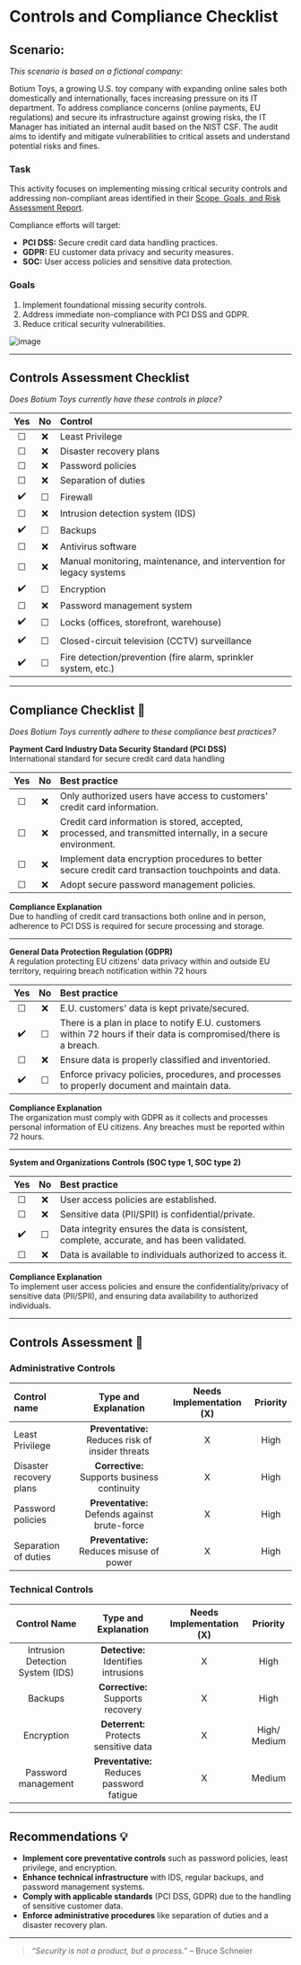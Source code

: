 #   Controls and Compliance Checklist

## Scenario:

*This scenario is based on a fictional company:*

Botium Toys, a growing U.S. toy company with expanding online sales both domestically and internationally, faces increasing pressure on its IT department. To address compliance concerns (online payments, EU regulations) and secure its infrastructure against growing risks, the IT Manager has initiated an internal audit based on the NIST CSF. The audit aims to identify and mitigate vulnerabilities to critical assets and understand potential risks and fines.

### Task
This activity focuses on implementing missing critical security controls and addressing non-compliant areas identified in their [Scope, Goals, and Risk Assessment Report](https://docs.google.com/document/d/161ZO0O4TM9Kef5BMtyahWzCd67Qxe7mPEWk2Yj0GT-g/edit?usp=sharing). 

Compliance efforts will target:

* **PCI DSS:** Secure credit card data handling practices.
* **GDPR:** EU customer data privacy and security measures.
* **SOC:** User access policies and sensitive data protection.

### Goals

1.  Implement foundational missing security controls.
2.  Address immediate non-compliance with PCI DSS and GDPR.
3.  Reduce critical security vulnerabilities.


![image](https://github.com/user-attachments/assets/128c7173-d6c3-4cdf-855b-6d052b201b2f)


---

##   Controls Assessment Checklist

*Does Botium Toys currently have these controls in place?*

|   Yes   |   No   |   Control   |
| :---: | :---: | :------------------------------------------------------------------ |
|   ☐   |   ❌   |   Least Privilege   |
|   ☐   |   ❌  |   Disaster recovery plans   |
|   ☐   |   ❌  |   Password policies   |
|   ☐   |   ❌  |   Separation of duties   |
|   ✔️  |   ☐   |   Firewall   |
|   ☐   |   ❌  |   Intrusion detection system (IDS)   |
|  ✔️   |   ☐   |   Backups   |
|   ☐   |   ❌  |   Antivirus software   |
|   ☐   |   ❌  |   Manual monitoring, maintenance, and intervention for legacy systems |
|   ✔️  |   ☐   |   Encryption   |
|   ☐   |   ❌  |   Password management system   |
|  ✔️   |   ☐   |   Locks (offices, storefront, warehouse)   |
|  ✔️   |   ☐   |   Closed-circuit television (CCTV) surveillance   |
|  ✔️   |   ☐   |   Fire detection/prevention (fire alarm, sprinkler system, etc.)   |

---

##   Compliance Checklist 📜

*Does Botium Toys currently adhere to these compliance best practices?*

**Payment Card Industry Data Security Standard (PCI DSS)** </br> International standard for secure credit card data handling

|   Yes   |   No   |   Best practice   |
| :---: | :---: | :--------------------------------------------------------------------- |
|   ☐   |   ❌  |   Only authorized users have access to customers' credit card information. |
|   ☐   |   ❌  |   Credit card information is stored, accepted, processed, and transmitted internally, in a secure environment. |
|   ☐   |   ❌  |   Implement data encryption procedures to better secure credit card transaction touchpoints and data. |
|   ☐   |   ❌  |   Adopt secure password management policies.   |

**Compliance Explanation**  </br> Due to handling of credit card transactions both online and in person, adherence to PCI DSS is required for secure processing and storage.

---

**General Data Protection Regulation (GDPR)** </br> A regulation protecting EU citizens' data privacy within and outside EU territory, requiring breach notification within 72 hours

|   Yes   |   No   |   Best practice   |
| :---: | :---: | :------------------------------------------------------------------- |
|   ☐   |   ❌  |   E.U. customers' data is kept private/secured.   |
|   ✔️  |   ☐   |   There is a plan in place to notify E.U. customers within 72 hours if their data is compromised/there is a breach. |
|   ☐   |   ❌  |   Ensure data is properly classified and inventoried.   |
|   ✔️  |   ☐   |   Enforce privacy policies, procedures, and processes to properly document and maintain data. |


**Compliance Explanation** </br> The organization must comply with GDPR as it collects and processes personal information of EU citizens. Any breaches must be reported within 72 hours.

---
**System and Organizations Controls (SOC type 1, SOC type 2)**

|   Yes   |   No   |   Best practice   |
| :---: | :---: | :------------------------------------------------------------------ |
|   ☐   |   ❌  |   User access policies are established.   |
|   ☐   |   ❌  |   Sensitive data (PII/SPII) is confidential/private.   |
|   ✔️  |   ☐   |   Data integrity ensures the data is consistent, complete, accurate, and has been validated. |
|   ☐   |   ❌  |   Data is available to individuals authorized to access it.   |

**Compliance Explanation** </br> To implement user access policies and ensure the confidentiality/privacy of sensitive data (PII/SPII), and ensuring data availability to authorized individuals.

---

##   Controls Assessment 🔧 

### Administrative Controls

|   Control name   |   Type and Explanation   |   Needs Implementation (X)   |   Priority   |
| :--------------- | :------------------------------: | :-----------------------------: | :----------: |
|   Least Privilege   |   **Preventative:** Reduces risk of insider threats  |   X   |   High   |
|   Disaster recovery plans   |   **Corrective:** Supports business continuity   |   X   |   High   |
|   Password policies   |   **Preventative:** Defends against brute-force  |   X   |   High   |
|   Separation of duties   |   **Preventative:** Reduces misuse of power  |   X   |   High   |

### Technical Controls

|   Control Name   |   Type and Explanation   |   Needs Implementation (X)   |   Priority   |
| :--------------------------: | :-----------------------------------------------------------------: | :-----------------------------: | :----------: |
|   Intrusion Detection System (IDS)   |   **Detective:**  Identifies intrusions   |   X   |   High   |
|   Backups   |   **Corrective:**  Supports recovery |   X   |   High   |
|   Encryption   |   **Deterrent:** Protects sensitive data  |   X   |   High/ Medium   |
|   Password management   |   **Preventative:** Reduces password fatigue   |   X   |   Medium   |

----

## Recommendations 💡

- **Implement core preventative controls** such as password policies, least privilege, and encryption.
- **Enhance technical infrastructure** with IDS, regular backups, and password management systems.
- **Comply with applicable standards** (PCI DSS, GDPR) due to the handling of sensitive customer data.
- **Enforce administrative procedures** like separation of duties and a disaster recovery plan.

---
> *“Security is not a product, but a process.”* – Bruce Schneier
